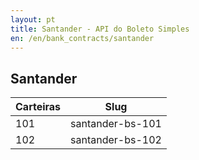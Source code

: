 ```yaml
---
layout: pt
title: Santander - API do Boleto Simples
en: /en/bank_contracts/santander
---
```


## Santander

| Carteiras                | Slug
| ------------------------ | ------------
| 101                      | santander-bs-101
| 102                      | santander-bs-102